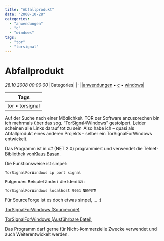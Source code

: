 ```yaml
---
title: "Abfallprodukt"
date: "2008-10-28"
categories: 
  - "anwendungen"
  - "c"
  - "windows"
tags: 
  - "tor"
  - "torsignal"
---
```

# Abfallprodukt
_28.10.2008 00:00:00_
|Categories|
|-|
|[anwendungen](/dotnetwork/de/categories#anwendungen) :black_small_square: [c](/dotnetwork/de/categories#c) :black_small_square: [windows](/dotnetwork/de/categories#windows)|

|Tags|
|-|
|[tor](/dotnetwork/de/tags#tor) :black_small_square: [torsignal](/dotnetwork/de/tags#torsignal)|



Auf der Suche nach einer Möglichkeit, TOR per Software anzusprechen bin ich mehrmals über das sog. “TorSignal4Windows” gestolpert. Leider scheinen alle Links darauf tot zu sein. Also habe ich – quasi als Abfallprodukt eines anderen Projekts – selber ein TorSignalForWindows entwickelt.

Das Programm ist in c# (NET 2.0) programmiert und verwendet die Telnet-Bibliothek von[Klaus Basan](http://www.klausbasan.de/misc/telnet/index.html).

Die Funktionsweise ist simpel:

```
TorSignalForWindows ip port signal
```

Folgendes Beispiel ändert die Identität:

```
TorSignalForWindows localhost 9051 NEWNYM
```

Für SourceForge ist es doch etwas simpel, ... :)

[TorSignalForWindows (Sourcecode)](http://files.oles-cloud.de/TorSignalForWindowsSource.zip)

[TorSignalForWindows (Ausführbare Datei)](http://files.oles-cloud.de/TorSignalForWindows.zip)

Das Programm darf gerne für Nicht-Kommerzielle Zwecke verwendet und auch Weiterentwickelt werden.
